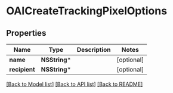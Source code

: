 # OAICreateTrackingPixelOptions

## Properties
Name | Type | Description | Notes
------------ | ------------- | ------------- | -------------
**name** | **NSString*** |  | [optional] 
**recipient** | **NSString*** |  | [optional] 

[[Back to Model list]](../README#documentation-for-models) [[Back to API list]](../README#documentation-for-api-endpoints) [[Back to README]](../README)


